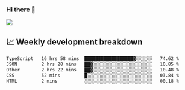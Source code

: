 ### Hi there 👋
<img align="center" src="https://github-readme-stats.vercel.app/api?username=Tumao727&show_icons=true&hide_title=true&theme=dracula" />


## 📈 Weekly development breakdown
<!--START_SECTION:waka-->

```txt
TypeScript   16 hrs 58 mins  ██████████████████▓░░░░░░   74.62 %
JSON         2 hrs 28 mins   ██▓░░░░░░░░░░░░░░░░░░░░░░   10.85 %
Other        2 hrs 22 mins   ██▓░░░░░░░░░░░░░░░░░░░░░░   10.48 %
CSS          52 mins         █░░░░░░░░░░░░░░░░░░░░░░░░   03.84 %
HTML         2 mins          ░░░░░░░░░░░░░░░░░░░░░░░░░   00.18 %
```

<!--END_SECTION:waka-->